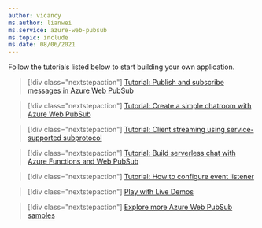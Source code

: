 ```yaml
---
author: vicancy
ms.author: lianwei
ms.service: azure-web-pubsub
ms.topic: include
ms.date: 08/06/2021
---
```


Follow the tutorials listed below to start building your own application.

> [!div class="nextstepaction"]
> [Tutorial: Publish and subscribe messages in Azure Web PubSub](./../tutorial-pub-sub-messages.md)

> [!div class="nextstepaction"]
> [Tutorial: Create a simple chatroom with Azure Web PubSub](./../tutorial-build-chat.md)

> [!div class="nextstepaction"]
> [Tutorial: Client streaming using service-supported subprotocol](./../tutorial-subprotocol.md)

> [!div class="nextstepaction"]
> [Tutorial: Build serverless chat with Azure Functions and Web PubSub](./../quickstart-serverless.md)

> [!div class="nextstepaction"]
> [Tutorial: How to configure event listener](./../howto-develop-eventlistener.md)

> [!div class="nextstepaction"]
> [Play with Live Demos](https://aka.ms/awps/livedemos)

> [!div class="nextstepaction"]
> [Explore more Azure Web PubSub samples](https://aka.ms/awps/samples)